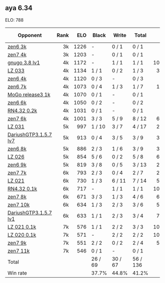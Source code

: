 ## aya 6.34 ##

ELO: 788

Opponent | Rank | ELO | Black | Write | Total | Win rate
---------|-----:|----:|-------|-------|-------|-------:
[zen6 3k](zen6%203k.md) | 3k | 1226 | - | 0 / 1 | 0 / 1 | 0.0%
[zen7 4k](zen7%204k.md) | 3k | 1203 | - | 0 / 1 | 0 / 1 | 0.0%
[gnugo 3.8 lv1](gnugo%203.8%20lv1.md) | 4k | 1172 | - | 1 / 1 | 1 / 1 | 100.0%
[LZ 033](LZ%20033.md) | 4k | 1134 | 1 / 1 | 0 / 2 | 1 / 3 | 33.3%
[zen6 4k](zen6%204k.md) | 4k | 1120 | 0 / 3 | - | 0 / 3 | 0.0%
[zen6 7k](zen6%207k.md) | 4k | 1073 | 0 / 4 | 1 / 3 | 1 / 7 | 14.3%
[MoGo release3 1k](MoGo%20release3%201k.md) | 4k | 1070 | 0 / 1 | - | 0 / 1 | 0.0%
[zen6 6k](zen6%206k.md) | 4k | 1050 | 0 / 2 | - | 0 / 2 | 0.0%
[RN4.32 0.2k](RN4.32%200.2k.md) | 4k | 1031 | 0 / 1 | - | 0 / 1 | 0.0%
[zen7 6k](zen7%206k.md) | 4k | 1001 | 3 / 3 | 5 / 9 | 8 / 12 | 66.7%
[LZ 031](LZ%20031.md) | 5k | 997 | 1 / 10 | 3 / 7 | 4 / 17 | 23.5%
[DariushGTP3.1.5.7 lv7](DariushGTP3.1.5.7%20lv7.md) | 5k | 913 | 0 / 4 | 3 / 5 | 3 / 9 | 33.3%
[zen6 8k](zen6%208k.md) | 5k | 886 | 2 / 3 | 1 / 6 | 3 / 9 | 33.3%
[LZ 026](LZ%20026.md) | 5k | 854 | 5 / 6 | 0 / 2 | 5 / 8 | 62.5%
[zen6 9k](zen6%209k.md) | 5k | 819 | 3 / 8 | 0 / 5 | 3 / 13 | 23.1%
[zen7 7k](zen7%207k.md) | 6k | 793 | 2 / 3 | 0 / 4 | 2 / 7 | 28.6%
[LZ 021](LZ%20021.md) | 6k | 730 | 1 / 3 | 6 / 11 | 7 / 14 | 50.0%
[RN4.32 0.1k](RN4.32%200.1k.md) | 6k | 717 | - | 1 / 1 | 1 / 1 | 100.0%
[zen7 8k](zen7%208k.md) | 6k | 671 | 3 / 3 | 1 / 3 | 4 / 6 | 66.7%
[zen7 10k](zen7%2010k.md) | 6k | 634 | 1 / 3 | 2 / 3 | 3 / 6 | 50.0%
[DariushGTP3.1.5.7 lv1](DariushGTP3.1.5.7%20lv1.md) | 6k | 633 | 1 / 1 | 2 / 3 | 3 / 4 | 75.0%
[LZ 021 0.1k](LZ%20021%200.1k.md) | 7k | 576 | 1 / 1 | 2 / 2 | 3 / 3 | 100.0%
[LZ 020 0.1k](LZ%20020%200.1k.md) | 7k | 571 | - | 2 / 2 | 2 / 2 | 100.0%
[zen7 9k](zen7%209k.md) | 7k | 551 | 2 / 2 | 0 / 2 | 2 / 4 | 50.0%
[zen7 11k](zen7%2011k.md) | 7k | 546 | 0 / 1 | - | 0 / 1 | 0.0%
Total | | | 26 / 69 | 30 / 67 | 56 / 136 | 
Win rate| | | 37.7% | 44.8% | 41.2% | 
